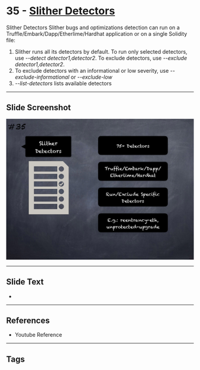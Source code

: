 
# 35 - [Slither Detectors](./Slither%20Detectors.md)

Slither Detectors Slither bugs and optimizations detection can run on a Truffle/Embark/Dapp/Etherlime/Hardhat application or on a single Solidity file:


1.  Slither runs all its detectors by default. To run only selected detectors, use _--detect detector1,detector2_. To exclude detectors, use _--exclude detector1,detector2_.
2.  To exclude detectors with an informational or low severity, use _--exclude-informational_ or _--exclude-low_
3.  _--list-detectors_ lists available detectors


___
## Slide Screenshot
![035.png](../../images/6.%20Audit%20Techniques%20and%20Tools%20101/035.png)
___
## Slide Text
- 
___
## References
- Youtube Reference
___
## Tags
